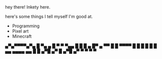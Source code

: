 hey there! Inkety here.

here's some things I tell myself I'm good at.

* Programming
* Pixel art
* Minecraft

 ▄▀▄▀▀▀▀▄▀▄
 █         ▀▄     ▄
█  ▀  ▀     ▀▄▄  █ █
█ ▄ █▀ ▄       ▀▀  █
█  ▀▀▀▀            █
█                  █
█                  █
 █  ▄▄  ▄▄▄▄  ▄▄   █ 
 █ ▄▀█ ▄▀  █ ▄▀█ ▄▀
  ▀   ▀     ▀   ▀   
